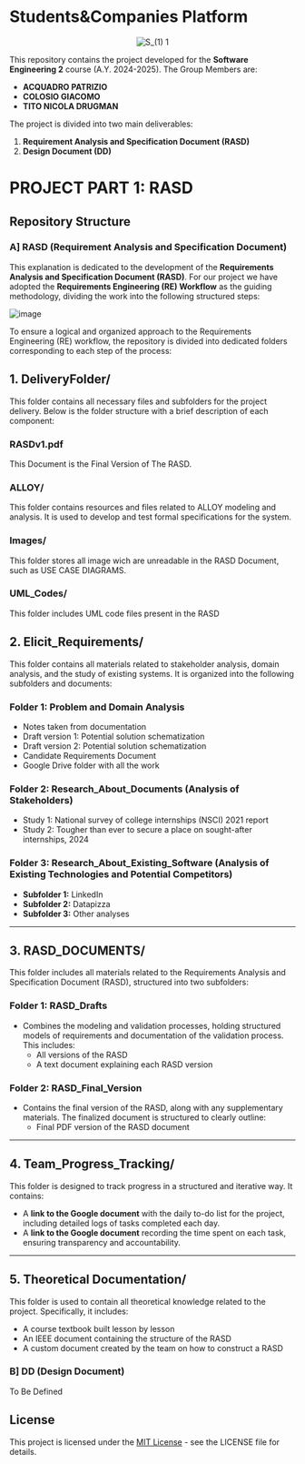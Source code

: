 # Students&Companies Platform 
<div align="center">
  <img src="https://github.com/user-attachments/assets/44f049ca-be35-4686-b7c1-43c8ea70857c" alt="S_(1) 1" />
</div>

This repository contains the project developed for the **Software Engineering 2** course (A.Y. 2024-2025). The Group Members are: 
- **ACQUADRO PATRIZIO**
- **COLOSIO GIACOMO**
- **TITO NICOLA DRUGMAN**


The project is divided into two main deliverables:
1. **Requirement Analysis and Specification Document (RASD)**
2. **Design Document (DD)**

# PROJECT PART 1: RASD
## Repository Structure
### A] RASD (Requirement Analysis and Specification Document)
This explanation is dedicated to the development of the **Requirements Analysis and Specification Document (RASD)**. For our project we have adopted the **Requirements Engineering (RE) Workflow** as the guiding methodology, dividing the work into the following structured steps:

![image](https://github.com/user-attachments/assets/8d2f66a8-9068-42cb-84a3-c8d3ead98629)

To ensure a logical and organized approach to the Requirements Engineering (RE) workflow, the repository is divided into dedicated folders corresponding to each step of the process:

## **1. DeliveryFolder/**

This folder contains all necessary files and subfolders for the project delivery. Below is the folder structure with a brief description of each component:

### **RASDv1.pdf**
This Document is the Final Version of The RASD. 

### **ALLOY/**
This folder contains resources and files related to ALLOY modeling and analysis. It is used to develop and test formal specifications for the system.

### **Images/**
This folder stores all image wich are unreadable in the RASD Document, such as USE CASE DIAGRAMS.

### **UML_Codes/**
This folder includes UML code files present in the RASD

## **2. Elicit_Requirements/**

This folder contains all materials related to stakeholder analysis, domain analysis, and the study of existing systems. It is organized into the following subfolders and documents:

### **Folder 1: Problem and Domain Analysis**
- Notes taken from documentation
- Draft version 1: Potential solution schematization
- Draft version 2: Potential solution schematization
- Candidate Requirements Document
- Google Drive folder with all the work

### **Folder 2: Research_About_Documents (Analysis of Stakeholders)**
- Study 1: National survey of college internships (NSCI) 2021 report
- Study 2: Tougher than ever to secure a place on sought-after internships, 2024

### **Folder 3: Research_About_Existing_Software (Analysis of Existing Technologies and Potential Competitors)**
- **Subfolder 1:** LinkedIn
- **Subfolder 2:** Datapizza
- **Subfolder 3:** Other analyses

---

## **3. RASD_DOCUMENTS/**

This folder includes all materials related to the Requirements Analysis and Specification Document (RASD), structured into two subfolders:

### **Folder 1: RASD_Drafts**
- Combines the modeling and validation processes, holding structured models of requirements and documentation of the validation process. This includes:
  - All versions of the RASD
  - A text document explaining each RASD version

### **Folder 2: RASD_Final_Version**
- Contains the final version of the RASD, along with any supplementary materials. The finalized document is structured to clearly outline:
  - Final PDF version of the RASD document

---

## **4. Team_Progress_Tracking/**

This folder is designed to track progress in a structured and iterative way. It contains:
- A **link to the Google document** with the daily to-do list for the project, including detailed logs of tasks completed each day.
- A **link to the Google document** recording the time spent on each task, ensuring transparency and accountability.

---

## **5. Theoretical Documentation/**

This folder is used to contain all theoretical knowledge related to the project. Specifically, it includes:
- A course textbook built lesson by lesson
- An IEEE document containing the structure of the RASD
- A custom document created by the team on how to construct a RASD

### B] DD (Design Document)
To Be Defined





## License

This project is licensed under the [MIT License](LICENSE) - see the LICENSE file for details.
